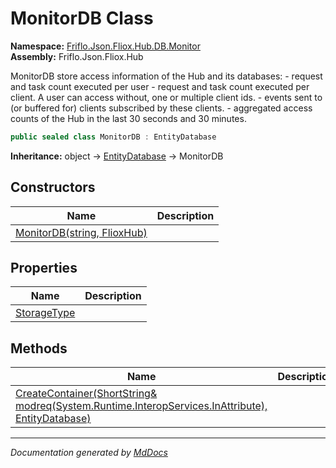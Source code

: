 ﻿<!--  
  <auto-generated>   
    The contents of this file were generated by a tool.  
    Changes to this file may be list if the file is regenerated  
  </auto-generated>   
-->

# MonitorDB Class

**Namespace:** [Friflo.Json.Fliox.Hub.DB.Monitor](../index.md)  
**Assembly:** Friflo.Json.Fliox.Hub

MonitorDB store access information of the Hub and its databases:            \- request and task count executed per user             \- request and task count executed per client. A user can access without, one or multiple client ids.             \- events sent to (or buffered for) clients subscribed by these clients.             \- aggregated access counts of the Hub in the last 30 seconds and 30 minutes.

```csharp
public sealed class MonitorDB : EntityDatabase
```

**Inheritance:** object → [EntityDatabase](../../../Host/EntityDatabase/index.md) → MonitorDB

## Constructors

| Name                                                 | Description |
| ---------------------------------------------------- | ----------- |
| [MonitorDB(string, FlioxHub)](constructors/index.md) |             |

## Properties

| Name                                     | Description |
| ---------------------------------------- | ----------- |
| [StorageType](properties/StorageType.md) |             |

## Methods

| Name                                                                                                                           | Description |
| ------------------------------------------------------------------------------------------------------------------------------ | ----------- |
| [CreateContainer(ShortString& modreq(System.Runtime.InteropServices.InAttribute), EntityDatabase)](methods/CreateContainer.md) |             |

___

*Documentation generated by [MdDocs](https://github.com/ap0llo/mddocs)*
